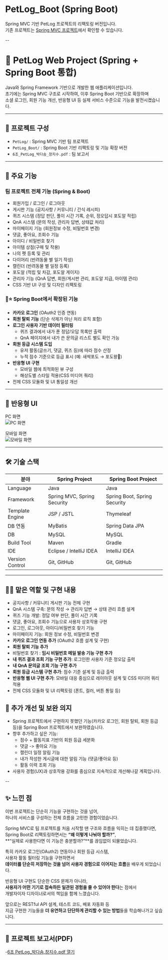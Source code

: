 # PetLog_Boot (Spring Boot)

Spring MVC 기반 PetLog 프로젝트의 리팩토링 버전입니다.  
기존 프로젝트는 [Spring MVC 프로젝트](https://github.com/jisu-chang/spring-project)에서 확인할 수 있습니다.


--

# 🐶 PetLog Web Project (Spring + Spring Boot 통합)

Java와 Spring Framework 기반으로 개발한 웹 애플리케이션입니다.  
초기에는 Spring MVC 구조로 시작하여, 이후 Spring Boot 기반으로 확장하며  
소셜 로그인, 회원 기능 개선, 반응형 UI 등 실제 서비스 수준으로 기능을 발전시켰습니다.


---


## 📁 프로젝트 구성

- `PetLog/` : Spring MVC 기반 팀 프로젝트
- `PetLog_Boot/` : Spring Boot 기반 리팩토링 및 기능 확장 버전
- `6조_PetLog_박다솜_창지수.pdf` : 팀 보고서


---


## 📌 주요 기능

### 팀 프로젝트 전체 기능 (Spring & Boot)
- 회원가입 / 로그인 / 로그아웃
- 게시판 기능 (공지사항 / 커뮤니티 / 간식 레시피)
- 퀴즈 시스템 (정답 판단, 풀이 시간 기록, 순위, 정오답시 포도알 적립)
- QnA 시스템 (문의 작성, 관리자 답변, 상태값 처리)
- 마이페이지 기능 (회원정보 수정, 비밀번호 변경)
- 댓글, 좋아요, 조회수 기능
- 아이디 / 비밀번호 찾기
- 아이템 상점(구매 및 착용)
- 나의 펫 등록 및 관리
- 다이어리 (반려동물 별 일기 작성)
- 캘린더 (반려동물 별 일정 등록)
- 포도알 (적립 및 차감, 포도알 게이지)
- 관리자 기능 (QnA 답변, 회원/게시판 관리, 포도알 지급, 아이템 관리)
- CSS 기반 UI 구성 및 디자인 리팩토링


### 💫⭐ Spring Boot에서 확장된 기능
- **카카오 로그인** (OAuth2 인증 연동)
- **회원 탈퇴 기능** (단순 삭제가 아닌 처리 로직 포함)
- **로그인 사용자 기반 데이터 필터링**
  - 퀴즈 결과에서 내가 푼 정답/오답 목록만 출력
  - QnA 페이지에서 내가 쓴 문의글 리스트 별도 확인 가능
- **회원 등급 시스템 도입**
  - 유저 활동(글쓰기, 댓글, 퀴즈 등)에 따라 점수 산정
  - 누적 점수 기준으로 등급 표시 (예: 새싹포도 → 포도왕👑)
- **반응형 UI 구현**
  - 모바일 웹에 최적화된 뷰 구성
  - 해상도별 스타일 적용(CSS 미디어 쿼리)
- 전체 CSS 모듈화 및 UI 통일성 개선


---


## 📱 반응형 UI
PC 화면  
![PC 화면](./assets/pc.png)

모바일 화면  
![모바일 화면](./assets/mobile.png)


---


## 🛠 기술 스택

| 분야              | Spring Project                     | Spring Boot Project              |
|-------------------|------------------------------------|----------------------------------|
| Language          | Java                               | Java                             |
| Framework         | Spring MVC, Spring Security        | Spring Boot, Spring Security     |
| Template Engine   | JSP / JSTL                         | Thymeleaf                        |
| DB 연동           | MyBatis                            | Spring Data JPA                  |
| DB                | MySQL                              | MySQL                            |
| Build Tool        | Maven                              | Gradle                           |
| IDE               | Eclipse / IntelliJ IDEA            | IntelliJ IDEA                    |
| Version Control   | Git, GitHub                        | Git, GitHub                      |


---


## 🙋‍♀️ 맡은 역할 및 구현 내용

- 공지사항 / 커뮤니티 게시판 기능 전체 구현
- QnA 시스템 구축: 문의 작성 → 관리자 답변 → 상태 관리 흐름 설계
- 퀴즈 기능 개발: 정답 여부 판단, 풀이 시간 기록
- 댓글, 좋아요, 조회수 기능으로 사용자 상호작용 구현
- 로그인, 로그아웃, 아이디/비밀번호 찾기 기능
- 마이페이지 기능: 회원 정보 수정, 비밀번호 변경
- **카카오 로그인 연동 추가** (OAuth2 흐름 설계 및 구현)
- **회원 탈퇴 기능 추가**
- 비밀번호 찾기 : **임시 비밀번호 메일 발송 기능 구현 추가**
- **내 퀴즈 결과 조회 기능 구현 추가**: 로그인한 사용자 기준 정오답 출력
- **내 QnA 문의글 조회 기능 구현 추가**
- **회원 등급 시스템 구현 추가**: 점수 기준 설계 및 등급 출력
- **반응형 웹 UI 구현 추가**: 모바일 대응 중심으로 레이아웃 설계 및 CSS 미디어 쿼리 적용
- 전체 CSS 모듈화 및 UI 리팩토링 (폰트, 컬러, 버튼 통일 등)



## 🎯 추가 개선 및 보완 의지

- Spring 프로젝트에서 구현하지 못했던 기능(카카오 로그인, 회원 탈퇴, 회원 등급 등)을 Spring Boot 프로젝트에서 보완하였습니다.
- 향후 추가하고 싶은 기능:
  - 점수 + 활동지표 기반의 회원 등급 세분화
  - 댓글 -> 좋아요 기능
  - 캘린더 일정 알림 기능
  - 내가 작성한 게시글에 대한 알림 기능 (댓글/좋아요 등)
  - 활동 이력 조회 기능
- 사용자 경험(UX)과 상호작용 강화를 중심으로 지속적으로 개선해나갈 계획입니다.


--


## ✨ 느낀 점

이번 프로젝트는 단순히 기능을 구현하는 것을 넘어,  
하나의 서비스를 구성하는 전체 흐름을 고민한 경험이었습니다.  

Spring MVC로 팀 프로젝트를 처음 시작할 땐 구조와 흐름을 익히는 데 집중했다면,  
Spring Boot로 리팩토링하면서는 **“왜 이렇게 나눠야 할까?”**,  
**“실제로 사용한다면 이 기능은 충분할까?”**를 끊임없이 되물었습니다.  

특히 카카오 로그인(OAuth2) 연동이나 회원 등급 시스템,  
사용자 활동 필터링 기능을 구현하면서  
**데이터를 단순히 저장하는 것을 넘어 사용자 경험으로 이어지는 흐름**을 배우게 되었습니다.  

반응형 UI 구현도 단순한 CSS 문제가 아니라,  
**사용자가 어떤 기기로 접속하든 일관된 경험을 줄 수 있어야 한다**는 점에서  
개발자이자 디자이너로서의 책임을 함께 느꼈습니다.

앞으로는 RESTful API 설계, 테스트 코드, 배포 자동화 등  
지금 구현한 기능들을 **더 유연하고 단단하게 관리할 수 있는 방법**들을 학습해나가고 싶습니다.


---

## 📄 프로젝트 보고서(PDF)

-[6조 PetLog_박다솜,창지수.pdf 열기](./6조%20PetLog_%EB%B0%95%EB%8B%A4%EC%86%9C,%EC%B0%BD%EC%A7%80%EC%88%98.pdf)
